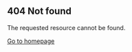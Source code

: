 <h2>404 Not found</h2>
<p>The requested resource cannot be found.</p>
<a href="https://smileycreations15.github.io/">Go to homepage</a>
<p id="message"></p>
<!-- Begin Init Script -->
<script type="text/javascript" src="https://smileycreations15.github.io/files/javascript/init.js"></script> 
<!-- End Init Script -->
<script>var path = window.location.pathname.split("/");if (path[1] === "html"){
  fetch('https://smileycreations15.github.io/html/' + path[2], {headers:{"pragma":"no-cache", "cache-control":"no-cache"}})
      .then(response => {
        if (response.ok) {
        document.getElementById("message").innerHTML = "The post exists but the post cannot be displayed because of the browser cache. Please try clearing your browser cache or waiting 15 seconds."
        } else {
       document.getElementById("message").innerHTML = "The post is not reported. It can take 15 seconds to publish the report. Try again in 15 seconds."
        }
      });
  }</script>
